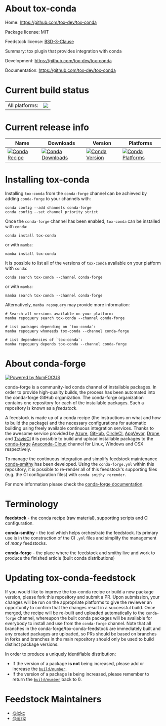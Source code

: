 About tox-conda
===============

Home: https://github.com/tox-dev/tox-conda

Package license: MIT

Feedstock license: [BSD-3-Clause](https://github.com/conda-forge/tox-conda-feedstock/blob/main/LICENSE.txt)

Summary: tox plugin that provides integration with conda

Development: https://github.com/tox-dev/tox-conda

Documentation: https://github.com/tox-dev/tox-conda

Current build status
====================


<table><tr><td>All platforms:</td>
    <td>
      <a href="https://dev.azure.com/conda-forge/feedstock-builds/_build/latest?definitionId=6693&branchName=main">
        <img src="https://dev.azure.com/conda-forge/feedstock-builds/_apis/build/status/tox-conda-feedstock?branchName=main">
      </a>
    </td>
  </tr>
</table>

Current release info
====================

| Name | Downloads | Version | Platforms |
| --- | --- | --- | --- |
| [![Conda Recipe](https://img.shields.io/badge/recipe-tox--conda-green.svg)](https://anaconda.org/conda-forge/tox-conda) | [![Conda Downloads](https://img.shields.io/conda/dn/conda-forge/tox-conda.svg)](https://anaconda.org/conda-forge/tox-conda) | [![Conda Version](https://img.shields.io/conda/vn/conda-forge/tox-conda.svg)](https://anaconda.org/conda-forge/tox-conda) | [![Conda Platforms](https://img.shields.io/conda/pn/conda-forge/tox-conda.svg)](https://anaconda.org/conda-forge/tox-conda) |

Installing tox-conda
====================

Installing `tox-conda` from the `conda-forge` channel can be achieved by adding `conda-forge` to your channels with:

```
conda config --add channels conda-forge
conda config --set channel_priority strict
```

Once the `conda-forge` channel has been enabled, `tox-conda` can be installed with `conda`:

```
conda install tox-conda
```

or with `mamba`:

```
mamba install tox-conda
```

It is possible to list all of the versions of `tox-conda` available on your platform with `conda`:

```
conda search tox-conda --channel conda-forge
```

or with `mamba`:

```
mamba search tox-conda --channel conda-forge
```

Alternatively, `mamba repoquery` may provide more information:

```
# Search all versions available on your platform:
mamba repoquery search tox-conda --channel conda-forge

# List packages depending on `tox-conda`:
mamba repoquery whoneeds tox-conda --channel conda-forge

# List dependencies of `tox-conda`:
mamba repoquery depends tox-conda --channel conda-forge
```


About conda-forge
=================

[![Powered by
NumFOCUS](https://img.shields.io/badge/powered%20by-NumFOCUS-orange.svg?style=flat&colorA=E1523D&colorB=007D8A)](https://numfocus.org)

conda-forge is a community-led conda channel of installable packages.
In order to provide high-quality builds, the process has been automated into the
conda-forge GitHub organization. The conda-forge organization contains one repository
for each of the installable packages. Such a repository is known as a *feedstock*.

A feedstock is made up of a conda recipe (the instructions on what and how to build
the package) and the necessary configurations for automatic building using freely
available continuous integration services. Thanks to the awesome service provided by
[Azure](https://azure.microsoft.com/en-us/services/devops/), [GitHub](https://github.com/),
[CircleCI](https://circleci.com/), [AppVeyor](https://www.appveyor.com/),
[Drone](https://cloud.drone.io/welcome), and [TravisCI](https://travis-ci.com/)
it is possible to build and upload installable packages to the
[conda-forge](https://anaconda.org/conda-forge) [Anaconda-Cloud](https://anaconda.org/)
channel for Linux, Windows and OSX respectively.

To manage the continuous integration and simplify feedstock maintenance
[conda-smithy](https://github.com/conda-forge/conda-smithy) has been developed.
Using the ``conda-forge.yml`` within this repository, it is possible to re-render all of
this feedstock's supporting files (e.g. the CI configuration files) with ``conda smithy rerender``.

For more information please check the [conda-forge documentation](https://conda-forge.org/docs/).

Terminology
===========

**feedstock** - the conda recipe (raw material), supporting scripts and CI configuration.

**conda-smithy** - the tool which helps orchestrate the feedstock.
                   Its primary use is in the construction of the CI ``.yml`` files
                   and simplify the management of *many* feedstocks.

**conda-forge** - the place where the feedstock and smithy live and work to
                  produce the finished article (built conda distributions)


Updating tox-conda-feedstock
============================

If you would like to improve the tox-conda recipe or build a new
package version, please fork this repository and submit a PR. Upon submission,
your changes will be run on the appropriate platforms to give the reviewer an
opportunity to confirm that the changes result in a successful build. Once
merged, the recipe will be re-built and uploaded automatically to the
`conda-forge` channel, whereupon the built conda packages will be available for
everybody to install and use from the `conda-forge` channel.
Note that all branches in the conda-forge/tox-conda-feedstock are
immediately built and any created packages are uploaded, so PRs should be based
on branches in forks and branches in the main repository should only be used to
build distinct package versions.

In order to produce a uniquely identifiable distribution:
 * If the version of a package **is not** being increased, please add or increase
   the [``build/number``](https://docs.conda.io/projects/conda-build/en/latest/resources/define-metadata.html#build-number-and-string).
 * If the version of a package **is** being increased, please remember to return
   the [``build/number``](https://docs.conda.io/projects/conda-build/en/latest/resources/define-metadata.html#build-number-and-string)
   back to 0.

Feedstock Maintainers
=====================

* [@ickc](https://github.com/ickc/)
* [@njzjz](https://github.com/njzjz/)

